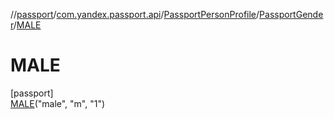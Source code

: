 //[passport](../../../../../index.md)/[com.yandex.passport.api](../../../index.md)/[PassportPersonProfile](../../index.md)/[PassportGender](../index.md)/[MALE](index.md)

# MALE

[passport]\
[MALE](index.md)(&quot;male&quot;, &quot;m&quot;, &quot;1&quot;)

